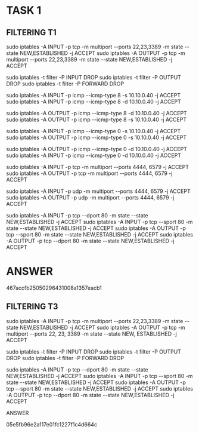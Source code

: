 # TASK 1


## FILTERING T1

sudo iptables -A INPUT -p tcp -m multiport --ports 22,23,3389 -m state --state NEW,ESTABLISHED -j ACCEPT
sudo iptables -A OUTPUT -p tcp -m multiport --ports 22,23,3389 -m state --state NEW,ESTABLISHED -j ACCEPT


sudo iptables -t filter -P INPUT DROP
sudo iptables -t filter -P OUTPUT DROP
sudo iptables -t filter -P FORWARD DROP

sudo iptables -A INPUT -p icmp --icmp-type 8 -s 10.10.0.40 -j ACCEPT
sudo iptables -A INPUT -p icmp --icmp-type 8 -d 10.10.0.40 -j ACCEPT

sudo iptables -A OUTPUT -p icmp --icmp-type 8 -d 10.10.0.40 -j ACCEPT
sudo iptables -A OUTPUT -p icmp --icmp-type 8 -s 10.10.0.40 -j ACCEPT

sudo iptables -A INPUT -p icmp --icmp-type 0 -s 10.10.0.40 -j ACCEPT
sudo iptables -A OUTPUT -p icmp --icmp-type 0 -s 10.10.0.40 -j ACCEPT

sudo iptables -A OUTPUT -p icmp --icmp-type 0 -d 10.10.0.40 -j ACCEPT
sudo iptables -A INPUT -p icmp --icmp-type 0 -d 10.10.0.40 -j ACCEPT

sudo iptables -A INPUT -p tcp -m multiport --ports 4444, 6579 -j ACCEPT
sudo iptables -A OUTPUT -p tcp -m multiport --ports 4444, 6579 -j ACCEPT

sudo iptables -A INPUT -p udp -m multiport --ports 4444, 6579 -j ACCEPT
sudo iptables -A OUTPUT -p udp -m multiport --ports 4444, 6579 -j ACCEPT

sudo iptables -A INPUT -p tcp --dport 80 -m state --state NEW,ESTABLISHED -j ACCEPT
sudo iptables -A INPUT -p tcp --sport 80 -m state --state NEW,ESTABLISHED -j ACCEPT
sudo iptables -A OUTPUT -p tcp --sport 80 -m state --state NEW,ESTABLISHED -j ACCEPT
sudo iptables -A OUTPUT -p tcp --dport 80 -m state --state NEW,ESTABLISHED -j ACCEPT



# ANSWER 

  467accfb25050296431008a1357eacb1



  ## FILTERING T3

  sudo iptables -A INPUT -p tcp -m multiport --ports 22,23,3389 -m state --state NEW,ESTABLISHED -j ACCEPT
sudo iptables -A OUTPUT -p tcp -m multiport --ports 22, 23, 3389 -m state --state NEW, ESTABLISHED -j ACCEPT


sudo iptables -t filter -P INPUT DROP
sudo iptables -t filter -P OUTPUT DROP
sudo iptables -t filter -P FORWARD DROP


sudo iptables -A INPUT -p tcp --dport 80 -m state --state NEW,ESTABLISHED -j ACCEPT
sudo iptables -A INPUT -p tcp --sport 80 -m state --state NEW,ESTABLISHED -j ACCEPT
sudo iptables -A OUTPUT -p tcp --sport 80 -m state --state NEW,ESTABLISHED -j ACCEPT
sudo iptables -A OUTPUT -p tcp --dport 80 -m state --state NEW,ESTABLISHED -j ACCEPT


ANSWER

05e5fb96e2a117e01fc1227f1c4d664c



